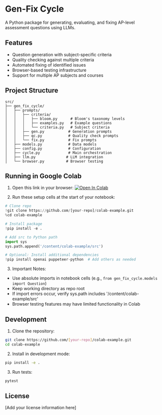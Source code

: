 # Gen-Fix Cycle

A Python package for generating, evaluating, and fixing AP-level assessment questions using LLMs.

## Features

- Question generation with subject-specific criteria
- Quality checking against multiple criteria
- Automated fixing of identified issues
- Browser-based testing infrastructure
- Support for multiple AP subjects and courses

## Project Structure

```
src/
├── gen_fix_cycle/
│   ├── prompts/
│   │   ├── criteria/
│   │   │   ├── bloom.py      # Bloom's taxonomy levels
│   │   │   ├── examples.py   # Example questions
│   │   │   └── criteria.py   # Subject criteria
│   │   ├── gen.py           # Generation prompts
│   │   ├── qc.py            # Quality check prompts
│   │   └── fix.py           # Fix prompts
│   ├── models.py            # Data models
│   ├── config.py            # Configuration
│   ├── cycle.py             # Main orchestration
│   ├── llm.py              # LLM integration
│   └── browser.py          # Browser testing
```

## Running in Google Colab

1. Open this link in your browser: [![Open In Colab](https://colab.research.google.com/assets/colab-badge.svg)](https://colab.research.google.com/github/[your-repo]/colab-example/blob/master/src/notebooks/gen_fix_cycle.ipynb)

2. Run these setup cells at the start of your notebook:

```python
# Clone repo
!git clone https://github.com/[your-repo]/colab-example.git
%cd colab-example

# Install package
!pip install -e .

# Add src to Python path
import sys
sys.path.append('/content/colab-example/src')

# Optional: Install additional dependencies
!pip install openai puppeteer-python  # Add others as needed
```

3. Important Notes:
- Use absolute imports in notebook cells (e.g., `from gen_fix_cycle.models import Question`)
- Keep working directory as repo root
- If import errors occur, verify sys.path includes '/content/colab-example/src'
- Browser testing features may have limited functionality in Colab

## Development

1. Clone the repository:
```bash
git clone https://github.com/[your-repo]/colab-example.git
cd colab-example
```

2. Install in development mode:
```bash
pip install -e .
```

3. Run tests:
```bash
pytest
```

## License

[Add your license information here]
